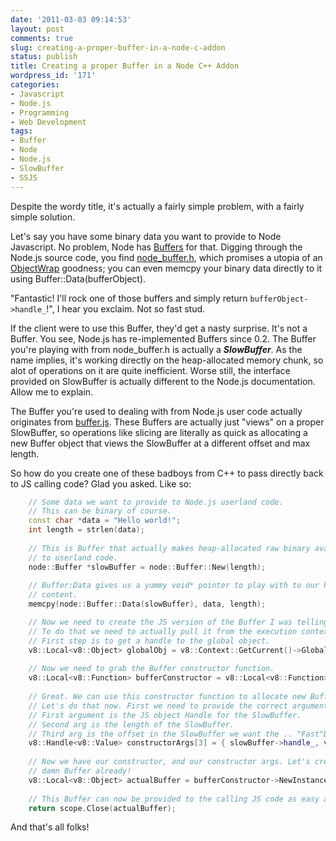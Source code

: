 ```yaml
---
date: '2011-03-03 09:14:53'
layout: post
comments: true
slug: creating-a-proper-buffer-in-a-node-c-addon
status: publish
title: Creating a proper Buffer in a Node C++ Addon
wordpress_id: '171'
categories:
- Javascript
- Node.js
- Programming
- Web Development
tags:
- Buffer
- Node
- Node.js
- SlowBuffer
- SSJS
---
```


Despite the wordy title, it's actually a fairly simple problem, with a fairly simple solution.

Let's say you have some binary data you want to provide to Node Javascript. No problem, Node has [Buffers](http://nodejs.org/docs/v0.4.1/api/buffers.html) for that. Digging through the Node.js source code, you find [node_buffer.h](https://github.com/joyent/node/blob/master/src/node_buffer.h), which promises a utopia of an [ObjectWrap](https://github.com/joyent/node/blob/master/src/node_object_wrap.h) goodness; you can even memcpy your binary data directly to it using Buffer::Data(bufferObject). 

"Fantastic! I'll rock one of those buffers and simply return `bufferObject->handle_`!", I hear you exclaim. Not so fast stud.

If the client were to use this Buffer, they'd get a nasty surprise. It's not a Buffer. You see, Node.js has re-implemented Buffers since 0.2. The Buffer you're playing with from node_buffer.h is actually a _**SlowBuffer**_. As the name implies, it's working directly on the heap-allocated memory chunk, so alot of operations on it are quite inefficient. Worse still, the interface provided on SlowBuffer is actually different to the Node.js documentation. Allow me to explain.

The Buffer you're used to dealing with from Node.js user code actually originates from [buffer.js](https://github.com/joyent/node/blob/master/lib/buffer.js). These Buffers are actually just "views" on a proper SlowBuffer, so operations like slicing are literally as quick as allocating a new Buffer object that views the SlowBuffer at a different offset and max length.

So how do you create one of these badboys from C++ to pass directly back to JS calling code? Glad you asked. Like so:

```cpp
	// Some data we want to provide to Node.js userland code.
	// This can be binary of course.
	const char *data = "Hello world!";
	int length = strlen(data);
	
	// This is Buffer that actually makes heap-allocated raw binary available
	// to userland code.
	node::Buffer *slowBuffer = node::Buffer::New(length);
	
	// Buffer:Data gives us a yummy void* pointer to play with to our hearts
	// content.
	memcpy(node::Buffer::Data(slowBuffer), data, length);

	// Now we need to create the JS version of the Buffer I was telling you about.
	// To do that we need to actually pull it from the execution context.
	// First step is to get a handle to the global object.
	v8::Local<v8::Object> globalObj = v8::Context::GetCurrent()->Global();
	
	// Now we need to grab the Buffer constructor function.
	v8::Local<v8::Function> bufferConstructor = v8::Local<v8::Function>::Cast(globalObj->Get(v8::String::New("Buffer")));
	
	// Great. We can use this constructor function to allocate new Buffers.
	// Let's do that now. First we need to provide the correct arguments.
	// First argument is the JS object Handle for the SlowBuffer.
	// Second arg is the length of the SlowBuffer.
	// Third arg is the offset in the SlowBuffer we want the .. "Fast"Buffer to start at.
	v8::Handle<v8::Value> constructorArgs[3] = { slowBuffer->handle_, v8::Integer::New(length), v8::Integer::New(0) };
	
	// Now we have our constructor, and our constructor args. Let's create the 
	// damn Buffer already!
	v8::Local<v8::Object> actualBuffer = bufferConstructor->NewInstance(3, constructorArgs);
	
	// This Buffer can now be provided to the calling JS code as easy as this:
	return scope.Close(actualBuffer);
```

And that's all folks!
